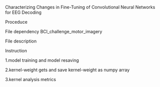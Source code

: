 Characterizing Changes in Fine-Tuning of Convolutional Neural Networks for EEG Decoding

Proceduce



File dependency
BCI_challenge_motor_imagery

File description


Instruction 

1.model training and model resaving

2.kernel-weight gets and save kernel-weight as numpy array

3.kernel analysis metrics
